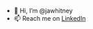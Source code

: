 - 👋 Hi, I’m @jawhitney
- 📫 Reach me on [LinkedIn](https://www.linkedin.com/in/jonathanawhitney/)

<!---
jawhitney/jawhitney is a ✨ special ✨ repository because its `README.md` (this file) appears on your GitHub profile.
You can click the Preview link to take a look at your changes.
--->
